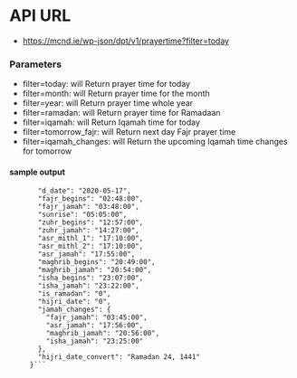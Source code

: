 # API URL

- https://mcnd.ie/wp-json/dpt/v1/prayertime?filter=today

### Parameters

- filter=today: will Return prayer time for today
- filter=month: will Return prayer time for the month
- filter=year: will Return prayer time whole year
- filter=ramadan: will Return prayer time for Ramadaan
- filter=iqamah: will Return Iqamah time for today
- filter=tomorrow_fajr: will Return next day Fajr prayer time
- filter=iqamah_changes: will Return the upcoming Iqamah time changes for tomorrow

#### sample output 

``` {
       "d_date": "2020-05-17",
       "fajr_begins": "02:48:00",
       "fajr_jamah": "03:48:00",
       "sunrise": "05:05:00",
       "zuhr_begins": "12:57:00",
       "zuhr_jamah": "14:27:00",
       "asr_mithl_1": "17:10:00",
       "asr_mithl_2": "17:10:00",
       "asr_jamah": "17:55:00",
       "maghrib_begins": "20:49:00",
       "maghrib_jamah": "20:54:00",
       "isha_begins": "23:07:00",
       "isha_jamah": "23:22:00",
       "is_ramadan": "0",
       "hijri_date": "0",
       "jamah_changes": {
         "fajr_jamah": "03:45:00",
         "asr_jamah": "17:56:00",
         "maghrib_jamah": "20:56:00",
         "isha_jamah": "23:25:00"
       },
       "hijri_date_convert": "Ramadan 24, 1441"
     }``` 